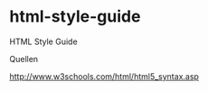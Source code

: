 html-style-guide
================

HTML Style Guide

Quellen

http://www.w3schools.com/html/html5_syntax.asp
